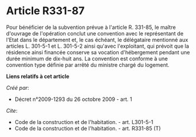 # Article R331-87

Pour bénéficier de la subvention prévue à l'article R. 331-85, le maître d'ouvrage de l'opération conclut une convention avec
le représentant de l'Etat dans le département et, le cas échéant, le délégataire mentionné aux articles L. 301-5-1 et L.
301-5-2 ainsi qu'avec l'exploitant, qui prévoit que la résidence ainsi financée conserve sa vocation d'hébergement pendant
une durée minimum de dix-huit ans. La convention est conforme à une convention type définie par arrêté du ministre chargé du
logement.

**Liens relatifs à cet article**

_Créé par_:

  - Décret n°2009-1293 du 26 octobre 2009 - art. 1

_Cite_:

  - Code de la construction et de l'habitation. - art. L301-5-1
  - Code de la construction et de l'habitation. - art. R331-85 (T)
